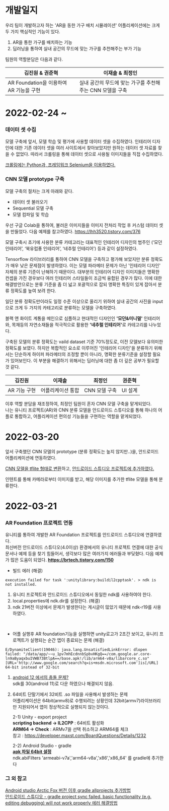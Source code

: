 # 개발일지
우리 팀이 개발하고자 하는 'AR을 동한 가구 배치 시뮬레이션' 어플리케이션에는 크게 두 가지 핵심적인 기능이 있다.

1. AR을 통한 가구를 배치하는 기능
2. 딥러닝을 통하여 실내 공간의 무드에 맞는 가구를 추천해주는 부가 기능

팀원의 역할분담은 다음과 같다.

|김진원 & 권준혁|이재솔 & 최정인|
|---|---|
|AR Foundation을 이용하여 AR 기능을 구현|실내 공간의 무드에 맞는 가구를 추천해주는 CNN 모델을 구축|

# 2022-02-24 ~
### 데이터 셋 수집

모델 구축에 앞서, 모델 학습 및 평가에 사용할 데이터 셋을 수집하였다. 인테리어 디자인에 대한 기존 데이터 셋을 여러 사이트에서 찾아보았지만 원하는 데이터 셋 자료를 찾을 수 없었다. 따라서 크롤링을 통해 데이터 셋으로 사용될 이미지들을 직접 수집하였다.

<a href="https://www.youtube.com/watch?v=1b7pXC1-IbE">크롤링에는 Python과, 프레임워크 Selenium을 이용하였다.</a>
 
### CNN 모델 prototype 구축

  모델 구축의 절차는 크게 아래와 같다.

  - 데이터 셋 불러오기
  - Sequential 모델 구축
  - 모델 컴파일 및 학습

  우선 구글 Colab을 통하여, 불러온 이미지들을 이미지 전처리 작업 후 커스텀 데이터 셋을 만들었다.
  다음 예제를 참고하였다. https://lhh3520.tistory.com/376

  모델 구축시 초기에 사용한 분류 카테고리는 대표적인 인테리어 디자인의 범주인 (‘모던 인테리어’, ‘북유럽풍 인테리어’, ‘네추럴 인테리어’) 등과 같이 설정하였다.

  Tensorflow 라이브러리를 통하여 CNN 모델을 구축하고 평가해 보았지만 분류 정확도가 매우 낮은 문제점이 발생하였다. 이는 모델 파라메터 문제가 아닌 '인테리어 디자인' 자체의 분류 기준이 난해하기 때문이다. 대부분의 인테리어 디자인 이미지들은 명확한 컨셉을 가진 경우보다 여러 인테리어 스타일들이 조금씩 융합된 경우가 많다. 이에 대한 해결방안으로는 분류 기준을 좀 더 넓고 포괄적으로 잡되 명확한 특징이 있게 잡아서 분류 정확도를 높여 보려 한다.

  일단 분류 정확도만이라도 일정 수준 이상으로 올리기 위하여 실내 공간의 사진을 input으로 크게 두 가지의 카테고리로 분류하는 모델을 구축하였다.
  
  블랙 앤 화이트 계통을 메인으로 심플하고 현대적인 디자인인 <b>'모던&미니멀'</b> 인테리어와, 목재등의 자연소재들을 적극적으로 활용한 <b>'네추럴 인테리어'</b>로 카테고리를 나누었다.

  구축된 모델의 분류 정확도는 vaild dataset 기준 70%정도로, 이전 모델보다 유의미한 정확도를 보였다. 하지만 복합적인 요소로 이루어진 '인테리어 디자인'을 분류하기 위해서는 단순하게 하이퍼 파라메터의 조정할 뿐이 아니라, 명확한 분류기준을 설정할 필요가 있어보인다. 이 부분을 해결하기 위해서는 딥러닝에 대한 좀 더 깊은 공부가 필요할 것 같다.
<br>

|김진원|이재솔|최정인|권준혁|
|---|---|---|---|
|AR 기능 구현|어플리케이션 통합|CNN 모델 구축|UI 설계|

이후 역할 분담을 재조정하여, 최정인 팀원이 혼자 CNN 모델 구축을 맡게되었다.<br>
나는 유니티 프로젝트(AR)와 CNN 분류 모델을 안드로이드 스튜디오를 통해 하나의 어플로 통합하고, 어플리케이션 편의성 기능들을 구현하는 역할을 맡게되었다.



# 2022-03-20
앞서 구축했던 CNN 모델의 prototype (분류 정확도는 높지 않지만..)을, 안드로이드 어플리케이션에 연동하였다.

<a href="https://cppmagister.tistory.com/5">CNN 모델을 tflite 형태로 변환</a>하고, <a href="https://www.youtube.com/watch?v=jhGm4KDafKU">안드로이드 스튜디오 프로젝트에 추가하였다.</a>

인텐트를 통해 카메라로부터 이미지를 받고, 해당 이미지를 추가한 tflite 모델을 통해 분류한다.


# 2022-03-21
### AR Foundation 프로젝트 연동
유니티를 통하여 개발한 AR Foundation 프로젝트를 안드로이드 스튜디오에 연결하였다.<br>
최신버전 안드로이드 스튜디오(4.0이상) 환경에서의 유니티 프로젝트 연결에 대한 공식문서나 예제 등을 찾기 힘들어서, 생각보다 많은 여러가지 에러들과 부딪혔다. 다음 예제가 많은 도움이 되었다. <b>https://brtech.tistory.com/150</b>

- 빌드 에러 (해결)

```
execution failed for task ':unitylibrary:buildil2cpptask'. > ndk is not installed.
```

1) 유니티 프로젝트와 안드로이드 스튜디오에서 동일한 ndk를 사용하여야 한다.
2) local.properties에 ndk.dir를 설정한다. (해결)
3) ndk 21버전 이상에서 문제가 발생한다는 게시글이 많았기 때문에 ndk-r19를 사용하였다.

<br>

- 어플 실행후 AR foundation기능을 실행하면 unity로고가 2초간 보이고, 유니티 프로젝트가 실행되는 순간 앱이 종료되는 문제 (해결)

```
E/DynamiteClient(19046): java.lang.UnsatisfiedLinkError: dlopen failed: "/data/app/~~u_1pv7mhEcdnnbSpbvHKgQ==/com.google.ar.core-ln9aByaqxbuIVWB73BtlpA==/base.apk!/lib/arm64-v8a/libarcore_c.so" [URL='http://www.google.com/search?q=is+msdn.microsoft.com']is[/URL] 64-bit instead of 32-bit
```

1) <a href="https://forum.unity.com/threads/android-12-crash-on-startup.1230936/">android 12 에서의 충돌 문제?</a><br>
sdk를 30(android 11)로 다운 하였으나 해결되지 않음.

2) 64비트 단말기에서 32비트 .so 파일을 사용해서 발생하는 문제<br>
어플리케이션은 64bit(armv8)로 수행되려는 상황인데 32bit(armv7)라이브러리만 지원되어서 앱이 정상적으로 실행되지 않는것이다.

    2-1) Unity - export project<br>
	  <b>scripting backend -> IL2CPP</b> : 64비트 활성화<br>
	  <b>ARM64 -> Check</b> : ARMv7을 선택 취소하고 ARM64를 체크<br>
    참고 : https://developer.maxst.com/BoardQuestions/Details/1232

    2-2) Android Studio - gradle<br>
    <b><a href="https://blog.naver.com/PostView.nhn?blogId=jogilsang&logNo=221605475532&categoryNo=0&parentCategoryNo=0&viewDate=&currentPage=1&postListTopCurrentPage=1&from=postView">apk 파일 64bit 설정</a></b><br>
    ndk.abiFilters 'armeabi-v7a','arm64-v8a','x86','x86_64' 를 gradle에 추가한다


### 그 외 참고
<a href="https://ideajini.tistory.com/15">Android studio Arctic Fox 버전 이후 gradle allprojects 추가방법</a><br>
<a href="https://kadosholy.tistory.com/24">안드로이드 스튜디오 - gradle project sync failed. basic functionality (e.g. editing debugging) will not work properly 에러 해결방법</a>
